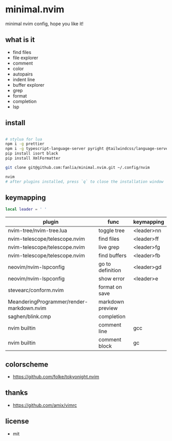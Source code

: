 # minimal.nvim

minimal nvim config, hope you like it!

## what is it

- find files
- file explorer
- comment
- color
- autopairs
- indent line
- buffer explorer
- grep
- format
- completion
- lsp

## install

```sh

# stylua for lua
npm i -g prettier
npm i -g typescript-language-server pyright @tailwindcss/language-server
pip install isort black
pip install XmlFormatter

git clone git@github.com:fanlia/minimal.nvim.git ~/.config/nvim

nvim
# after plugins installed, press `q` to close the installation window

```

## keymapping

```lua
local leader = ' '

```

| plugin                                    | func             | keymapping   |
| ----------------------------------------- | ---------------- | ------------ |
| nvim-tree/nvim-tree.lua                   | toggle tree      | \<leader\>nn |
| nvim-telescope/telescope.nvim             | find files       | \<leader\>ff |
| nvim-telescope/telescope.nvim             | live grep        | \<leader\>fg |
| nvim-telescope/telescope.nvim             | find buffers     | \<leader\>fb |
| neovim/nvim-lspconfig                     | go to definition | \<leader\>gd |
| neovim/nvim-lspconfig                     | show error       | \<leader\>e  |
| stevearc/conform.nvim                     | format on save   |              |
| MeanderingProgrammer/render-markdown.nvim | markdown preview |              |
| saghen/blink.cmp                          | completion       |              |
| nvim builtin                              | comment line     | gcc          |
| nvim builtin                              | comment block    | gc           |

## colorscheme

- https://github.com/folke/tokyonight.nvim

## thanks

- https://github.com/amix/vimrc

## license

- mit
